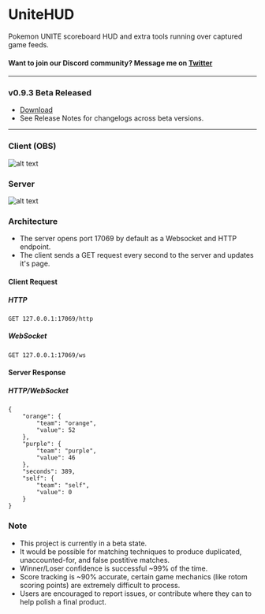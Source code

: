 # UniteHUD
Pokemon UNITE scoreboard HUD and extra tools running over captured game feeds.

#### Want to join our Discord community? Message me on [Twitter](https://twitter.com/pidgy_)
----
### v0.9.3 Beta Released
- [Download](https://github.com/pidgy/UniteHUD/releases/download/v0.9.3-beta/UniteHUD_0.9.3_Installer.exe)
- See Release Notes for changelogs across beta versions.


----

### Client (OBS)
![alt text](https://github.com/pidgy/unite/blob/master/data/client2.gif "Client")

### Server
![alt text](https://i.imgur.com/X9T7vpH.png "server")

### Architecture

- The server opens port 17069 by default as a Websocket and HTTP endpoint. 
- The client sends a GET request every second to the server and updates it's page.

#### Client Request
##### HTTP
```
GET 127.0.0.1:17069/http
```
##### WebSocket
```
GET 127.0.0.1:17069/ws
```

#### Server Response
##### HTTP/WebSocket
```
{
    "orange": {
        "team": "orange",
        "value": 52
    },
    "purple": {
        "team": "purple",
        "value": 46
    },
    "seconds": 389,
    "self": {
        "team": "self",
        "value": 0
    }
}
```

### Note
- This project is currently in a beta state. 
- It would be possible for matching techniques to produce duplicated, unaccounted-for, and false postitive matches.
- Winner/Loser confidence is successful ~99% of the time.
- Score tracking is ~90% accurate, certain game mechanics (like rotom scoring points) are extremely difficult to process.
- Users are encouraged to report issues, or contribute where they can to help polish a final product.
